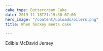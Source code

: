 ```yaml
---
cake_type: Buttercream Cake
date: 2019-11-18T21:19:30-07:00
hero_image: "/content/uploads/oilers.png"
title: When hockey meets cake

---
```

Edible McDavid Jersey 